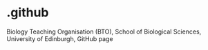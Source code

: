 # .github
Biology Teaching Organisation (BTO), School of Biological Sciences, University of Edinburgh, GitHub page
